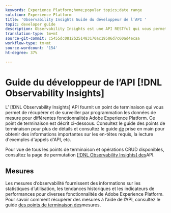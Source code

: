 ```yaml
---
keywords: Experience Platform;home;popular topics;date range
solution: Experience Platform
title: 'Observability Insights Guide du développeur de l’API '
topic: developer guide
description: Observability Insights est une API RESTful qui vous permet d’afficher les mesures d’observabilité clés dans Adobe Experience Platform. Ces mesures fournissent des insights sur les statistiques d’utilisation de Platform, les contrôles d’intégrité des services Platform, les tendances historiques et les indicateurs de performance pour diverses fonctionnalités de Platform.
translation-type: tm+mt
source-git-commit: c5455dc0812b251483170ac19506d7c60ad4ecaa
workflow-type: tm+mt
source-wordcount: '154'
ht-degree: 37%

---
```



# Guide du développeur de l’API [!DNL Observability Insights]

L’ [!DNL Observability Insights] API fournit un point de terminaison qui vous permet de récupérer et de surveiller par programmation les données de mesure pour différentes fonctionnalités Adobe Experience Platform. Ce point de terminaison est décrit ci-dessous. Consultez le guide des points de terminaison pour plus de détails et consultez le guide [de](./getting-started.md) prise en main pour obtenir des informations importantes sur les en-têtes requis, la lecture d&#39;exemples d&#39;appels d&#39;API, etc.

Pour vue de tous les points de terminaison et opérations CRUD disponibles, consultez la page de permutation [[!DNL Observability Insights] des](https://www.adobe.io/apis/experienceplatform/home/api-reference.html#!acpdr/swagger-specs/observability-insights.yaml)API.

## Mesures

Les mesures d’observabilité fournissent des informations sur les statistiques d’utilisation, les tendances historiques et les indicateurs de performances pour diverses fonctionnalités de Adobe Experience Platform. Pour savoir comment récupérer des mesures à l’aide de l’API, consultez le guide [des points de terminaison des](./metrics.md)mesures.